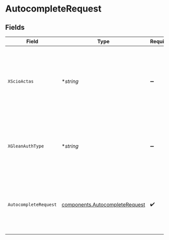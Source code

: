 # AutocompleteRequest


## Fields

| Field                                                                                                                    | Type                                                                                                                     | Required                                                                                                                 | Description                                                                                                              | Example                                                                                                                  |
| ------------------------------------------------------------------------------------------------------------------------ | ------------------------------------------------------------------------------------------------------------------------ | ------------------------------------------------------------------------------------------------------------------------ | ------------------------------------------------------------------------------------------------------------------------ | ------------------------------------------------------------------------------------------------------------------------ |
| `XScioActas`                                                                                                             | **string*                                                                                                                | :heavy_minus_sign:                                                                                                       | Email address of a user on whose behalf the request is intended to be made (should be non-empty only for global tokens). |                                                                                                                          |
| `XGleanAuthType`                                                                                                         | **string*                                                                                                                | :heavy_minus_sign:                                                                                                       | Auth type being used to access the endpoint (should be non-empty only for global tokens).                                |                                                                                                                          |
| `AutocompleteRequest`                                                                                                    | [components.AutocompleteRequest](../../models/components/autocompleterequest.md)                                         | :heavy_check_mark:                                                                                                       | Autocomplete request                                                                                                     | {<br/>"trackingToken": "trackingToken",<br/>"query": "what is a que",<br/>"datasource": "GDRIVE",<br/>"resultSize": 10<br/>} |